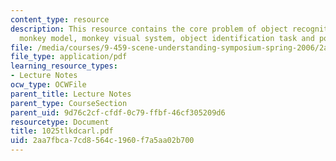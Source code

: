```yaml
---
content_type: resource
description: This resource contains the core problem of object recognition, Rhesus
  monkey model, monkey visual system, object identification task and population analysis.
file: /media/courses/9-459-scene-understanding-symposium-spring-2006/2aa7fbca7cd8564c1960f7a5aa02b700_1025tlkdcarl.pdf
file_type: application/pdf
learning_resource_types:
- Lecture Notes
ocw_type: OCWFile
parent_title: Lecture Notes
parent_type: CourseSection
parent_uid: 9d76c2cf-cfdf-0c79-ffbf-46cf305209d6
resourcetype: Document
title: 1025tlkdcarl.pdf
uid: 2aa7fbca-7cd8-564c-1960-f7a5aa02b700
---
```


